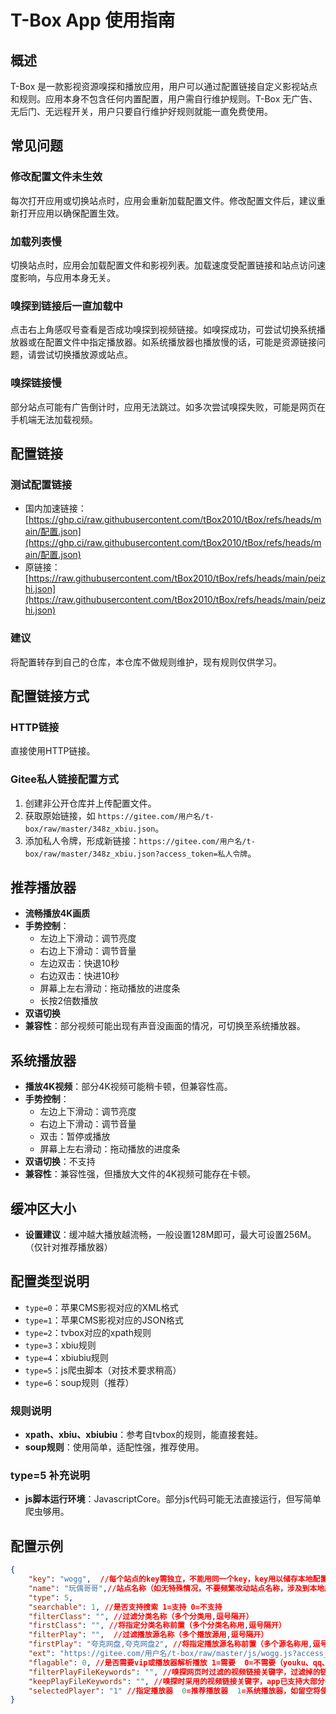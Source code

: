 # T-Box App 使用指南

## 概述
T-Box 是一款影视资源嗅探和播放应用，用户可以通过配置链接自定义影视站点和规则。应用本身不包含任何内置配置，用户需自行维护规则。T-Box 无广告、无后门、无远程开关，用户只要自行维护好规则就能一直免费使用。

## 常见问题

### 修改配置文件未生效
每次打开应用或切换站点时，应用会重新加载配置文件。修改配置文件后，建议重新打开应用以确保配置生效。

### 加载列表慢
切换站点时，应用会加载配置文件和影视列表。加载速度受配置链接和站点访问速度影响，与应用本身无关。

### 嗅探到链接后一直加载中
点击右上角感叹号查看是否成功嗅探到视频链接。如嗅探成功，可尝试切换系统播放器或在配置文件中指定播放器。如系统播放器也播放慢的话，可能是资源链接问题，请尝试切换播放源或站点。

### 嗅探链接慢
部分站点可能有广告倒计时，应用无法跳过。如多次尝试嗅探失败，可能是网页在手机端无法加载视频。

## 配置链接

### 测试配置链接
- 国内加速链接：[https://ghp.ci/raw.githubusercontent.com/tBox2010/tBox/refs/heads/main/配置.json](https://ghp.ci/raw.githubusercontent.com/tBox2010/tBox/refs/heads/main/配置.json)
- 原链接：[https://raw.githubusercontent.com/tBox2010/tBox/refs/heads/main/peizhi.json](https://raw.githubusercontent.com/tBox2010/tBox/refs/heads/main/peizhi.json)

### 建议
将配置转存到自己的仓库，本仓库不做规则维护，现有规则仅供学习。

## 配置链接方式

### HTTP链接
直接使用HTTP链接。

### Gitee私人链接配置方式
1. 创建非公开仓库并上传配置文件。
2. 获取原始链接，如 `https://gitee.com/用户名/t-box/raw/master/348z_xbiu.json`。
3. 添加私人令牌，形成新链接：`https://gitee.com/用户名/t-box/raw/master/348z_xbiu.json?access_token=私人令牌`。

## 推荐播放器
- **流畅播放4K画质**
- **手势控制**：
  - 左边上下滑动：调节亮度
  - 右边上下滑动：调节音量
  - 左边双击：快退10秒
  - 右边双击：快进10秒
  - 屏幕上左右滑动：拖动播放的进度条
  - 长按2倍数播放
- **双语切换**
- **兼容性**：部分视频可能出现有声音没画面的情况，可切换至系统播放器。

## 系统播放器
- **播放4K视频**：部分4K视频可能稍卡顿，但兼容性高。
- **手势控制**：
  - 左边上下滑动：调节亮度
  - 右边上下滑动：调节音量
  - 双击：暂停或播放
  - 屏幕上左右滑动：拖动播放的进度条
- **双语切换**：不支持
- **兼容性**：兼容性强，但播放大文件的4K视频可能存在卡顿。

## 缓冲区大小
- **设置建议**：缓冲越大播放越流畅，一般设置128M即可，最大可设置256M。（仅针对推荐播放器）

## 配置类型说明
- `type=0`：苹果CMS影视对应的XML格式
- `type=1`：苹果CMS影视对应的JSON格式
- `type=2`：tvbox对应的xpath规则
- `type=3`：xbiu规则
- `type=4`：xbiubiu规则
- `type=5`：js爬虫脚本（对技术要求稍高）
- `type=6`：soup规则（推荐）

### 规则说明
- **xpath、xbiu、xbiubiu**：参考自tvbox的规则，能直接套娃。
- **soup规则**：使用简单，适配性强，推荐使用。

### type=5 补充说明
- **js脚本运行环境**：JavascriptCore。部分js代码可能无法直接运行，但写简单爬虫够用。

## 配置示例
```json
{
    "key": "wogg",  //每个站点的key需独立，不能用同一个key，key用以储存本地配置文件
    "name": "玩偶哥哥",//站点名称（如无特殊情况，不要频繁改动站点名称，涉及到本地历史、收藏记录等）
    "type": 5,
    "searchable": 1, //是否支持搜索 1=支持 0=不支持
    "filterClass": "", //过滤分类名称（多个分类用,逗号隔开）
    "firstClass": "", //将指定分类名称前置（多个分类名称用,逗号隔开）
    "filterPlay": "",  //过滤播放源名称（多个播放源用,逗号隔开）
    "firstPlay": "夸克网盘,夸克网盘2", //将指定播放源名称前置（多个源名称用,逗号隔开）
    "ext": "https://gitee.com/用户名/t-box/raw/master/js/wogg.js?access_token=私人令牌",//配置链接（支持带私人令牌的gitee链接）
    "flagable": 0, //是否需要vip或播放器解析播放 1=需要  0=不需要（youku、qq、iqiyi等需要解析，如网页嗅探视频的话部分网站已内置了vip解析）
    "filterPlayFileKeywords": "", //嗅探网页时过滤的视频链接关键字，过滤掉的链接不会取过来（多个关键字用,逗号隔开）
    "keepPlayFileKeywords": "", //嗅探时采用的视频链接关键字，app已支持大部分视频链接的嗅探，一般不需要特别设置（多个关键字用,逗号隔开）
    "selectedPlayer": "1" //指定播放器  0=推荐播放器  1=系统播放器，如留空将使用设置中选择的播放器
}
```
